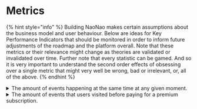 # Metrics

{% hint style="info" %}
Building NaoNao makes certain assumptions about the business model and user behaviour. Below are ideas for Key Performance Indicators that should be monitored in order to inform future adjustments of the roadmap and the platform overall. Note that these metrics or their relevance might change as theories are validated or invalidated over time. Further note that every statistic can be gamed. And so it is very important to understand the second order effects of obsessing over a single metric that might very well be wrong, bad or irrelevant, or, all of the above.
{% endhint %}

<details>

<summary>The amount of events happening at the same time at any given moment.</summary>

If the mission is to create a thin data layer for online events all around the globe, then arguably one metric to pay attention to is the amount of online activities happening at the same time in any given moment. Regardless of a user's geographic location, they should be able to find the very shared experience as quickly as possible that they were in fact looking for. And one precondition to enable such a user experience is the amount of available events to choose from.&#x20;

</details>

<details>

<summary>The amount of events that users visited before paying for a premium subscription.</summary>

NaoNao has a subscriptions based business model. The theory is that users pay for NaoNao eventually in order to access discovery and organization features like custom lists and list notifications. The user's path towards paying the subscription fee implies that value has been generated by the NaoNao platform, which users then want to increase further. If this theory is correct, then users visit more events before they subscribe. If this theory is incorrect, then users visit a lot of events without ever subscribing.&#x20;

Note that users not visiting any events at all would render this metric and its theory irrelevant, pointing to a more fundamental problem with the idea of NaoNao itself.&#x20;

</details>
